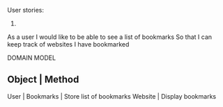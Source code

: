 User stories:

1. 
As a user
I would like to be able to see a list of bookmarks
So that I can keep track of websites I have bookmarked

DOMAIN MODEL

Object    | Method
-----------------------
User      |
Bookmarks | Store list of bookmarks
Website   | Display bookmarks
